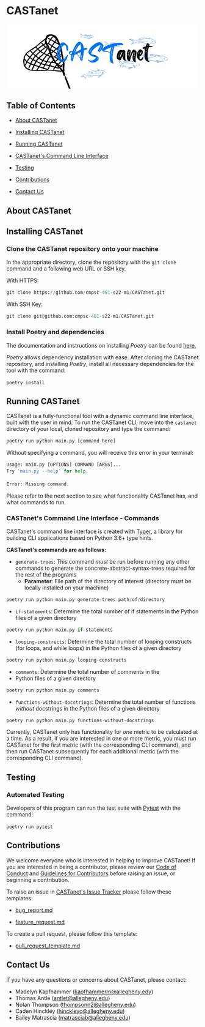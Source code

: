 # CASTanet

![logo](castanet.png)

## Table of Contents

* [About CASTanet](#about-castanet)

* [Installing CASTanet](#installing-castanet)

* [Running CASTanet](#running-castanet)

* [CASTanet's Command Line Interface](#castanets-command-line-interface)

* [Testing](#testing)

* [Contributions](#contributions)

* [Contact Us](#contact-us)

## About CASTanet

## Installing CASTanet

### Clone the CASTanet repository onto your machine

In the appropriate directory, clone the repository with the `git clone`
command and a following web URL or SSH key.

With HTTPS:

```python
git clone https://github.com/cmpsc-481-s22-m1/CASTanet.git
```

With SSH Key:

```python
git clone git@github.com:cmpsc-481-s22-m1/CASTanet.git
```

### Install Poetry and dependencies

The documentation and instructions on installing _Poetry_ can be found [here.](https://python-poetry.org/docs/)

_Poetry_ allows dependency installation with ease. After
cloning the CASTanet
repository, and installing _Poetry_, install all
necessary dependencies for the tool with the command:

`poetry install`

## Running CASTanet

CASTanet is a fully-functional tool with a dynamic command
line interface,
built with the user in mind. To run the CASTanet CLI, move
into the `castanet` directory of your local, cloned
repository and type the command:

```python
poetry run python main.py [command-here]
```

Without specifying a command, you will receive this error in
your terminal:

```python
Usage: main.py [OPTIONS] COMMAND [ARGS]...
Try 'main.py --help' for help.

Error: Missing command.
```

Please refer to the next section to see what functionality
CASTanet has, and what commands to run.

### CASTanet's Command Line Interface - Commands

CASTanet's command line interface is created with
[Typer](https://typer.tiangolo.com/),
a library for building CLI applications based
on Python 3.6+ type hints.

**CASTanet's commands are as follows:**

* `generate-trees`: This command _must_ be run before
running any other commands to
generate the concrete-abstract-syntax-trees
required for the rest of the programs
  * **Parameter**: File path of the directory of interest
  (directory must be locally installed on your machine)

```python
poetry run python main.py generate-trees path/of/directory
```

* `if-statements`: Determine the total number of if
statements in the
Python files of a given directory

```python
poetry run python main.py if-statements
```

* `looping-constructs`: Determine the total number of
looping constructs
(for loops, and while loops) in the Python files of a given
directory

```python
poetry run python main.py looping-constructs
```

* `comments`: Determine the total number of comments in the
* Python files of a given directory

```python
poetry run python main.py comments
```

* `functions-without-docstrings`: Determine the total number
of functions _without_
docstrings in the Python files of a given directory

```python
poetry run python main.py functions-without-docstrings
```

Currently, CASTanet only has functionality
for _one_ metric to be calculated at a time.
As a result, if you are interested in one or
more metric, you must run CASTanet for the first metric
(with the corresponding CLI command),
and then run CASTanet subsequently for
each additional metric (with the corresponding CLI command).

## Testing

### Automated Testing

Developers of this program can run the test suite with
[Pytest](https://docs.pytest.org/en/stable/) with the
command:

`poetry run pytest`

## Contributions

We welcome everyone who is interested in helping to improve
CASTanet!
If you are interested in being a contributor, please review
our
[Code of Conduct](https://github.com/cmpsc-481-s22-m1/CASTanet/blob/documentation/CODE_OF_CONDUCT.md)
and
[Guidelines for Contributors](https://github.com/cmpsc-481-s22-m1/CASTanet/blob/documentation/CONTRIBUTING.md)
before raising an issue, or beginning a contribution.

To raise an issue in
[CASTanet's Issue Tracker](https://github.com/cmpsc-481-s22-m1/CASTanet/issues)
please follow these templates:

* [bug_report.md](https://github.com/cmpsc-481-s22-m1/CASTanet/blob/documentation/.github/ISSUE_TEMPLATE/bug_report.md)

* [feature_request.md](https://github.com/cmpsc-481-s22-m1/CASTanet/blob/documentation/.github/ISSUE_TEMPLATE/feature_request.md)

To create a pull request, please follow this template:

* [pull_request_template.md](https://github.com/cmpsc-481-s22-m1/CASTanet/blob/documentation/.github/pull_request_template.md)

## Contact Us

If you have any questions or concerns about CASTanet, please contact:

* Madelyn Kapfhammer (kapfhammerm@allegheny.edy)
* Thomas Antle (antlet@allegheny.edu)
* Nolan Thompson (thompsonn2@allegheny.edu)
* Caden Hinckley (hinckleyc@allegheny.edu)
* Bailey Matrascia (matrasciab@allegheny.edu)
